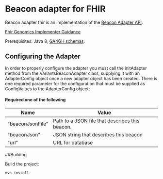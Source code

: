 # Beacon adapter for FHIR

Beacon adapter fhir is an implementation of the [Beacon Adapter API](https://github.com/mcupak/beacon-adapter-api).

[Fhir Genomics Implementer Guidance](https://www.hl7.org/fhir/2017Jan/genomics.html)

Prerequisites: Java 8, [GA4GH schemas](https://github.com/ga4gh/ga4gh-schemas/releases/tag/v0.6.0a10).

## Configuring the Adapter

In order to properly configure the adapter you must call the initAdapter method from the VariantsBeaconAdapter class, supplying it with an AdapterConfig object once a new adapter object has been created.
There is one required parameter for the configuration that must be supplied as ConfigValues to the AdapterConfig object:

#### Required one of the following
| Name | Value |
|--- | ---|
| "beaconJsonFile" | Path to a JSON file that describes this beacon. |
| "beaconJson" | JSON string that describes this beacon |
| "url" | URL for database |

##Building

Build the project:

    mvn install